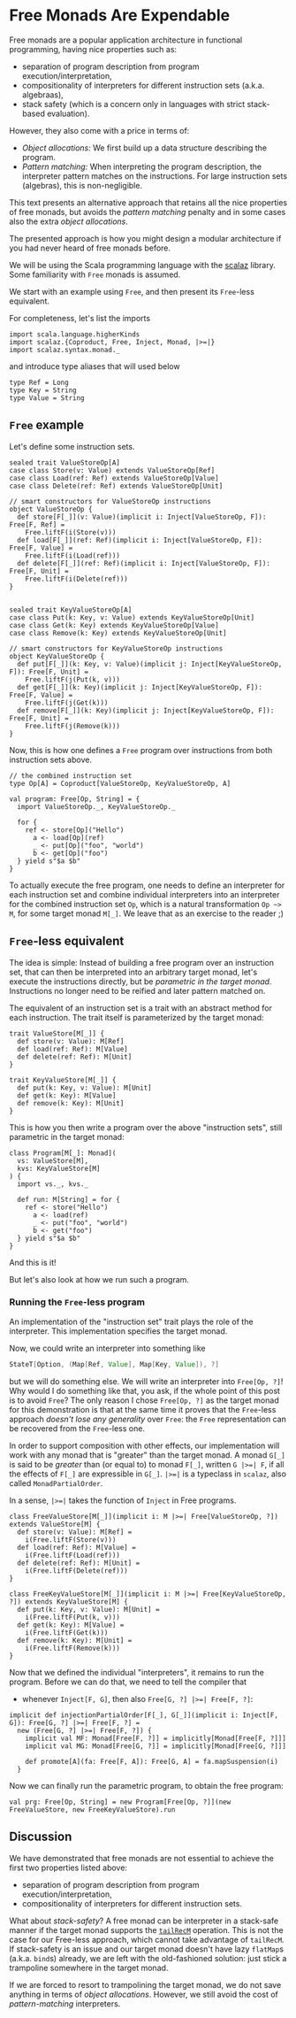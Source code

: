 # Free Monads Are Expendable

Free monads are a popular application architecture in functional programming, having nice properties such as:

 - separation of program description from program execution/interpretation,
 - compositionality of interpreters for different instruction sets (a.k.a. algebraas),
 - stack safety (which is a concern only in languages with strict stack-based evaluation).

However, they also come with a price in terms of:
 - _Object allocations:_ We first build up a data structure describing the program.
 - _Pattern matching:_ When interpreting the program description, the interpreter pattern matches on the instructions. For large instruction sets (algebras), this is non-negligible.

This text presents an alternative approach that retains all the nice properties of free monads, but avoids the _pattern matching_ penalty and in some cases also the extra _object allocations_.

The presented approach is how you might design a modular architecture if you had never heard of free monads before.

We will be using the Scala programming language with the [scalaz](https://github.com/scalaz/scalaz) library. Some familiarity with `Free` monads is assumed.

We start with an example using `Free`, and then present its `Free`-less equivalent. 

For completeness, let's list the imports

```tut:silent
import scala.language.higherKinds
import scalaz.{Coproduct, Free, Inject, Monad, |>=|}
import scalaz.syntax.monad._
```

and introduce type aliases that will used below

```tut:silent
type Ref = Long
type Key = String
type Value = String
```


## `Free` example

Let's define some instruction sets.

```tut:silent
sealed trait ValueStoreOp[A]
case class Store(v: Value) extends ValueStoreOp[Ref]
case class Load(ref: Ref) extends ValueStoreOp[Value]
case class Delete(ref: Ref) extends ValueStoreOp[Unit]

// smart constructors for ValueStoreOp instructions
object ValueStoreOp {
  def store[F[_]](v: Value)(implicit i: Inject[ValueStoreOp, F]): Free[F, Ref] =
    Free.liftF(i(Store(v)))
  def load[F[_]](ref: Ref)(implicit i: Inject[ValueStoreOp, F]): Free[F, Value] =
    Free.liftF(i(Load(ref)))
  def delete[F[_]](ref: Ref)(implicit i: Inject[ValueStoreOp, F]): Free[F, Unit] =
    Free.liftF(i(Delete(ref)))
}


sealed trait KeyValueStoreOp[A]
case class Put(k: Key, v: Value) extends KeyValueStoreOp[Unit]
case class Get(k: Key) extends KeyValueStoreOp[Value]
case class Remove(k: Key) extends KeyValueStoreOp[Unit]

// smart constructors for KeyValueStoreOp instructions
object KeyValueStoreOp {
  def put[F[_]](k: Key, v: Value)(implicit j: Inject[KeyValueStoreOp, F]): Free[F, Unit] =
    Free.liftF(j(Put(k, v)))
  def get[F[_]](k: Key)(implicit j: Inject[KeyValueStoreOp, F]): Free[F, Value] =
    Free.liftF(j(Get(k)))
  def remove[F[_]](k: Key)(implicit j: Inject[KeyValueStoreOp, F]): Free[F, Unit] =
    Free.liftF(j(Remove(k)))
}
```

Now, this is how one defines a `Free` program over instructions from both instruction sets above.

```tut:silent
// the combined instruction set
type Op[A] = Coproduct[ValueStoreOp, KeyValueStoreOp, A]

val program: Free[Op, String] = {
  import ValueStoreOp._, KeyValueStoreOp._

  for {
    ref <- store[Op]("Hello")
      a <- load[Op](ref)
      _ <- put[Op]("foo", "world")
      b <- get[Op]("foo")
  } yield s"$a $b"
}
```

To actually execute the free program, one needs to define an interpreter for each instruction set and combine individual interpreters into an interpreter for the combined instruction set `Op`, which is a natural transformation `Op ~> M`, for some target monad `M[_]`. We leave that as an exercise to the reader ;)


## `Free`-less equivalent

The idea is simple: Instead of building a free program over an instruction set, that can then be interpreted into an arbitrary target monad, let's execute the instructions directly, but be _parametric in the target monad_. Instructions no longer need to be reified and later pattern matched on.

The equivalent of an instruction set is a trait with an abstract method for each instruction. The trait itself is parameterized by the target monad:

```tut:silent
trait ValueStore[M[_]] {
  def store(v: Value): M[Ref]
  def load(ref: Ref): M[Value]
  def delete(ref: Ref): M[Unit]
}

trait KeyValueStore[M[_]] {
  def put(k: Key, v: Value): M[Unit]
  def get(k: Key): M[Value]
  def remove(k: Key): M[Unit]
}
```

This is how you then write a program over the above "instruction sets", still parametric in the target monad:

```tut:silent
class Program[M[_]: Monad](
  vs: ValueStore[M],
  kvs: KeyValueStore[M]
) {
  import vs._, kvs._

  def run: M[String] = for {
    ref <- store("Hello")
      a <- load(ref)
      _ <- put("foo", "world")
      b <- get("foo")
  } yield s"$a $b"
}
```

And this is it!

But let's also look at how we run such a program.


### Running the `Free`-less program

An implementation of the "instruction set" trait plays the role of the interpreter. This implementation specifies the target monad.

Now, we could write an interpreter into something like

```scala
StateT[Option, (Map[Ref, Value], Map[Key, Value]), ?]
```

but we will do something else. We will write an interpreter into `Free[Op, ?]`! Why would I do something like that, you ask, if the whole point of this post is to avoid `Free`? The only reason I chose `Free[Op, ?]` as the target monad for this demonstration is that at the same time it proves that the `Free`-less approach _doesn't lose any generality_ over `Free`: the `Free` representation can be recovered from the `Free`-less one.

In order to support composition with other effects, our implementation will work with any monad that is "greater" than the target monad. A monad `G[_]` is said to be _greater_ than (or equal to) to monad `F[_]`, written `G |>=| F`, if all the effects of `F[_]` are expressible in `G[_]`. `|>=|` is a typeclass in `scalaz`, also called `MonadPartialOrder`.

In a sense, `|>=|` takes the function of `Inject` in Free programs.

```tut:silent
class FreeValueStore[M[_]](implicit i: M |>=| Free[ValueStoreOp, ?]) extends ValueStore[M] {
  def store(v: Value): M[Ref] =
    i(Free.liftF(Store(v)))
  def load(ref: Ref): M[Value] =
    i(Free.liftF(Load(ref)))
  def delete(ref: Ref): M[Unit] =
    i(Free.liftF(Delete(ref)))
}

class FreeKeyValueStore[M[_]](implicit i: M |>=| Free[KeyValueStoreOp, ?]) extends KeyValueStore[M] {
  def put(k: Key, v: Value): M[Unit] =
    i(Free.liftF(Put(k, v)))
  def get(k: Key): M[Value] =
    i(Free.liftF(Get(k)))
  def remove(k: Key): M[Unit] =
    i(Free.liftF(Remove(k)))
}
```

Now that we defined the individual "interpreters", it remains to run the program. Before we can do that, we need to tell the compiler that
 - whenever `Inject[F, G]`, then also `Free[G, ?] |>=| Free[F, ?]`:

```tut:silent
implicit def injectionPartialOrder[F[_], G[_]](implicit i: Inject[F, G]): Free[G, ?] |>=| Free[F, ?] =
  new (Free[G, ?] |>=| Free[F, ?]) {
    implicit val MF: Monad[Free[F, ?]] = implicitly[Monad[Free[F, ?]]]
    implicit val MG: Monad[Free[G, ?]] = implicitly[Monad[Free[G, ?]]]

    def promote[A](fa: Free[F, A]): Free[G, A] = fa.mapSuspension(i)
  }
```

Now we can finally run the parametric program, to obtain the free program:

```tut
val prg: Free[Op, String] = new Program[Free[Op, ?]](new FreeValueStore, new FreeKeyValueStore).run
```


## Discussion

We have demonstrated that free monads are not essential to achieve the first two properties listed above:
 - separation of program description from program execution/interpretation,
 - compositionality of interpreters for different instruction sets.

What about _stack-safety_? A free monad can be interpreter in a stack-safe manner if the target monad supports the [`tailRecM`](http://functorial.com/stack-safety-for-free/index.pdf) operation. This is not the case for our Free-less approach, which cannot take advantage of `tailRecM`. If stack-safety is an issue and our target monad doesn't have lazy `flatMap`s (a.k.a. `bind`s) already, we are left with the old-fashioned solution: just stick a trampoline somewhere in the target monad.

If we are forced to resort to trampolining the target monad, we do not save anything in terms of _object allocations_. However, we still avoid the cost of _pattern-matching_ interpreters.
